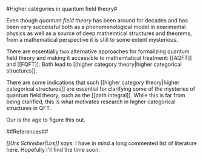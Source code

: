 #Higher categories in quantum field theory#

Even though _quantum field theory_ has been around for decades and has been very successful both as a phenomenological model in exerimental physics as well as a source of deep mathemtical structures and theorems, from a mathematical perspective it is still to some extent mysterious. 

There are essentially two alternative approaches for formalizing quantum field theory and making it accessible to mathemtatical treatment: [[AQFT]] and [[FQFT]]. Both lead to [[higher category theory|higher categorical structures]].

There are some indications that such [[higher category theory|higher categorical structures]] are essential for clarifying some of the mysteries of quantum field theory, such as the [[path integral]]. While this is far from being clarified, this is what motivates research in higher categorical structures in QFT. 

Our is the age to figure this out.

##References##

_[[Urs Schreiber|Urs]] says_: I have in mind a long commented list of literature here. Hopefully I'll find the time soon.